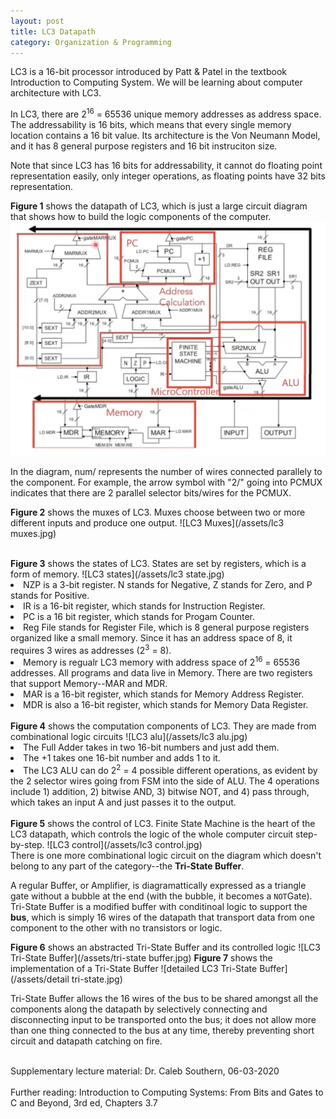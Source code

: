 ```yaml
---
layout: post
title: LC3 Datapath
category: Organization & Programming
---
```


LC3 is a 16-bit processor introduced by Patt & Patel in the textbook Introduction to Computing System. We will be learning about computer architecture with LC3.

In LC3, there are 2<sup>16</sup> = 65536 unique memory addresses as address space. The addressability is 16 bits, which means that every single memory location contains a 16 bit value. Its architecture is the Von Neumann Model, and it has 8 general purpose registers and 16 bit instruciton size.

Note that since LC3 has 16 bits for addressability, it cannot do floating point representation easily, only integer operations, as floating points have 32 bits representation.

<b>Figure 1</b> shows the datapath of LC3, which is just a large circuit diagram that shows how to build the logic components of the computer.
![LC3 datapath](/assets/lc3.jpg)

In the diagram, num/ represents the number of wires connected parallely to the component. For example, the arrow symbol with "2/" going into PCMUX indicates that there are 2 parallel selector bits/wires for the PCMUX.
<br>

<b>Figure 2</b> shows the muxes of LC3. Muxes choose between two or more different inputs and produce one output.
![LC3 Muxes](/assets/lc3 muxes.jpg)

<br>
<b>Figure 3</b> shows the states of LC3. States are set by registers, which is a form of memory.
![LC3 states](/assets/lc3 state.jpg)

<li>NZP is a 3-bit register. N stands for Negative, Z stands for Zero, and P stands for Positive.</li>
<li>IR is a 16-bit register, which stands for Instruction Register.</li>
<li>PC is a 16 bit register, which stands for Progam Counter.</li>
<li>Reg File stands for Register File, which is 8 general purpose registers organized like a small memory. Since it has an address space of 8, it requires 3 wires as addresses (2<sup>3</sup> = 8).</li>
<li>Memory is regualr LC3 memory with address space of 2<sup>16</sup> = 65536 addresses. All programs and data live in Memory. There are two registers that support Memory--MAR and MDR.</li>
<li>MAR is a 16-bit register, which stands for Memory Address Register.</li>
<li>MDR is also a 16-bit register, which stands for Memory Data Register.</li>
<br>
<b>Figure 4</b> shows the computation components of LC3. They are made from combinational logic circuits
![LC3 alu](/assets/lc3 alu.jpg)

<li>The Full Adder takes in two 16-bit numbers and just add them.</li>
<li>The +1 takes one 16-bit number and adds 1 to it.</li>
<li>The LC3 ALU can do 2<sup>2</sup> = 4 possible different operations, as evident by the 2 selector wires going from FSM into the side of ALU. The 4 operations include 1) addition, 2) bitwise AND, 3) bitwise NOT, and 4) pass through, which takes an input A and just passes it to the output.</li>

<br>
<b>Figure 5</b> shows the control of LC3. Finite State Machine is the heart of the LC3 datapath, which controls the logic of the whole computer circuit step-by-step.
![LC3 control](/assets/lc3 control.jpg)

<br>
There is one more combinational logic circuit on the diagram which doesn't belong to any part of the category--the <b>Tri-State Buffer</b>.

A regular Buffer, or Amplifier, is diagramattically expressed as a triangle gate without a bubble at the end (with the bubble, it becomes a <code>NOT</code>Gate). Tri-State Buffer is a modified buffer with conditinoal logic to support the <b>bus</b>, which is simply 16 wires of the datapath that transport data from one component to the other with no transistors or logic.

<b>Figure 6</b> shows an abstracted Tri-State Buffer and its controlled logic
![LC3 Tri-State Buffer](/assets/tri-state buffer.jpg)
<b>Figure 7</b> shows the implementation of a Tri-State Buffer
![detailed LC3 Tri-State Buffer](/assets/detail tri-state.jpg)

Tri-State Buffer allows the 16 wires of the bus to be shared amongst all the components along the datapath by selectively connecting and disconnecting input to be transported onto the bus; it does not allow more than one thing connected to the bus at any time, thereby preventing short circuit and datapath catching on fire.

<footer>
<br>
Supplementary lecture material: Dr. Caleb Southern, 06-03-2020
<br><br>
Further reading: Introduction to Computing Systems: From Bits and Gates to C and Beyond, 3rd ed, Chapters 3.7
</footer>
